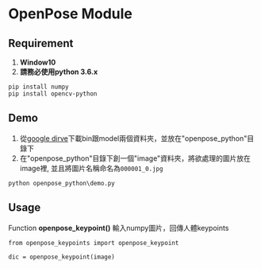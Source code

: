 # OpenPose Module

## Requirement
1. **Window10**
2. **請務必使用python 3.6.x**
```
pip install numpy
pip install opencv-python
```

## Demo
1. 從[google dirve](https://drive.google.com/drive/u/1/folders/1D5kQKnYaSF9uIBYlf9PSMpi5BytFTYSG)下載bin跟model兩個資料夾，並放在"openpose_python"目錄下
2. 在"openpose_python"目錄下創一個"image"資料夾，將欲處理的圖片放在image裡, 並且將圖片名稱命名為`000001_0.jpg`
```
python openpose_python\demo.py
```

## Usage
Function **openpose_keypoint()** 輸入numpy圖片，回傳人體keypoints
```
from openpose_keypoints import openpose_keypoint

dic = openpose_keypoint(image)
```
